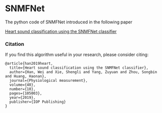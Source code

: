 # SNMFNet
 The python code of SNMFNet introduced in the following paper
 
 [Heart sound classification using the SNMFNet classifier](https://iopscience.iop.org/article/10.1088/1361-6579/ab45c8/meta)

### Citation
If you find this algorithm useful in your research, please consider citing:

    @article{han2019heart,
      title={Heart sound classification using the SNMFNet classifier},
      author={Han, Wei and Xie, Shengli and Yang, Zuyuan and Zhou, Songbin and Huang, Haonan},
      journal={Physiological measurement},
      volume={40},
      number={10},
      pages={105003},
      year={2019},
      publisher={IOP Publishing}
    }
   
